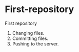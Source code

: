 # First-repository
First repository
1. Changing files.
2. Committing files.
3. Pushing to the server.

